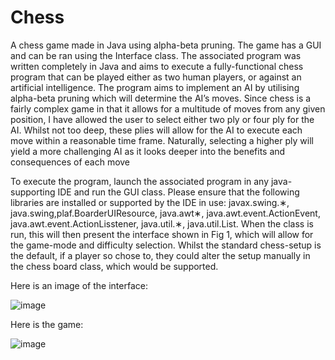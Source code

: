 # Chess
A chess game made in Java using alpha-beta pruning. 
The game has a GUI and can be ran using the Interface class.
The associated program was written completely in Java and
aims to execute a fully-functional chess program that can be
played either as two human players, or against an artificial
intelligence. The program aims to implement an AI by utilising
alpha-beta pruning which will determine the AI’s moves. Since
chess is a fairly complex game in that it allows for a multitude
of moves from any given position, I have allowed the user
to select either two ply or four ply for the AI. Whilst not too
deep, these plies will allow for the AI to execute each move
within a reasonable time frame. Naturally, selecting a higher
ply will yield a more challenging AI as it looks deeper into
the benefits and consequences of each move

To execute the program, launch the associated
program in any java-supporting IDE and run the
GUI class. Please ensure that the following libraries
are installed or supported by the IDE in use:
javax.swing.∗, java.swing,plaf.BoarderUIResource, java.awt∗,
java.awt.event.ActionEvent, java.awt.event.ActionLisstener,
java.util.∗, java.util.List. When the class is run, this will then
present the interface shown in Fig 1, which will allow for
the game-mode and difficulty selection. Whilst the standard
chess-setup is the default, if a player so chose to, they could
alter the setup manually in the chess board class, which
would be supported.

Here is an image of the interface:

![image](https://user-images.githubusercontent.com/80646420/147707211-48fa815b-b6b5-49e1-aab8-0ba84a8b1857.png)

Here is the game:

![image](https://user-images.githubusercontent.com/80646420/147707206-d7eb4f28-74b7-4c1f-9078-3d1669596b52.png)
